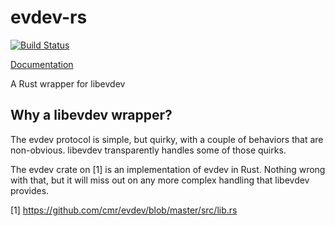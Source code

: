 # evdev-rs

[![Build Status](https://travis-ci.org/ndesh26/evdev-rs.svg?branch=master)](https://travis-ci.org/ndesh26/evdev-rs)

[Documentation](http://ndesh26.github.io/evdev-rs/evdev/index.html)

A Rust wrapper for libevdev

Why a libevdev wrapper?
-----------------------
The evdev protocol is simple, but quirky, with a couple of behaviors that
are non-obvious. libevdev transparently handles some of those quirks.

The evdev crate on [1] is an implementation of evdev in Rust. Nothing wrong
with that, but it will miss out on any more complex handling that libevdev
provides.

[1] https://github.com/cmr/evdev/blob/master/src/lib.rs
